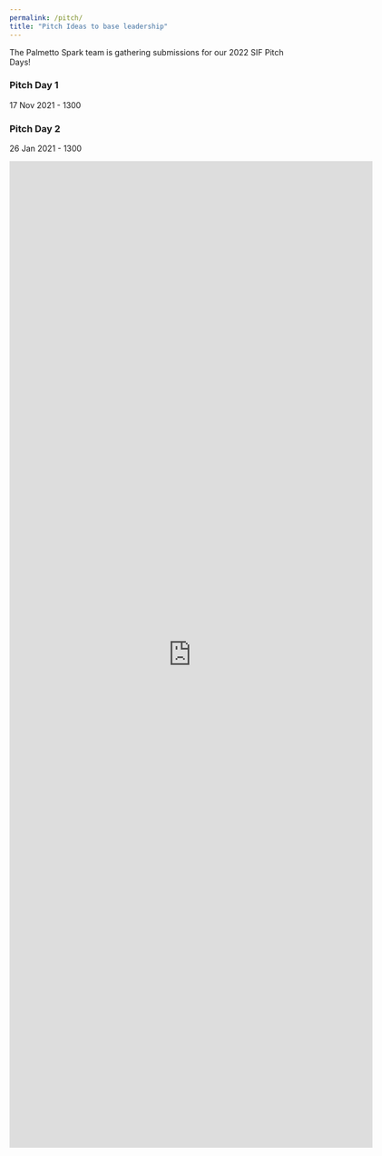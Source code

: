 ```yaml
---
permalink: /pitch/
title: "Pitch Ideas to base leadership"
---
```


The Palmetto Spark team is gathering submissions for our 2022 SIF Pitch Days! 

### Pitch Day 1
17 Nov 2021 - 1300

### Pitch Day 2
26 Jan 2021 - 1300

<iframe src="https://docs.google.com/forms/d/e/1FAIpQLScTpZZ6qn7rbXmILXcupyfSLjdZhVhrDRyPXxetSgDQgqMeGw/viewform?embedded=true" width="640" height="1737" frameborder="0" marginheight="0" marginwidth="0">Loading…</iframe>
